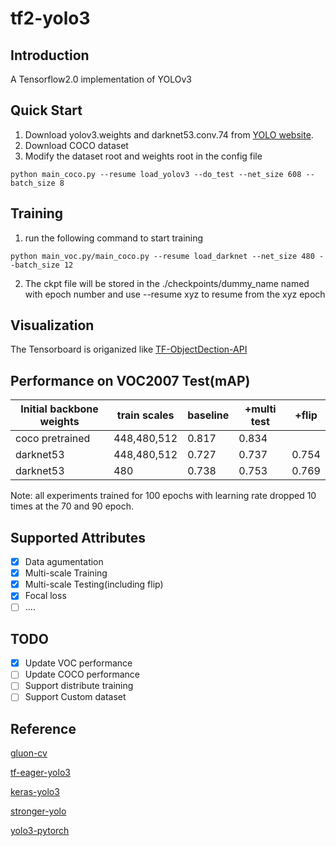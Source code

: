 # tf2-yolo3 

## Introduction
A Tensorflow2.0 implementation of YOLOv3

## Quick Start 
1. Download yolov3.weights and darknet53.conv.74 from [YOLO website](http://pjreddie.com/darknet/yolo/).
2. Download COCO dataset
3. Modify the dataset root and weights root in the config file
```
python main_coco.py --resume load_yolov3 --do_test --net_size 608 --batch_size 8
```

## Training
1. run the following command to start training
```
python main_voc.py/main_coco.py --resume load_darknet --net_size 480 --batch_size 12
```


2. The ckpt file will be stored in the ./checkpoints/dummy_name named with epoch number and use --resume xyz to resume from the xyz epoch


## Visualization
The Tensorboard is origanized like [TF-ObjectDection-API](https://github.com/tensorflow/models/tree/master/research/object_detection)


## Performance on VOC2007 Test(mAP)
Initial backbone weights | train scales| baseline | +multi test|+flip|
| ------ | ------ | ------ | ------ | ------ |
 coco pretrained | 448,480,512|0.817|0.834|
darknet53| 448,480,512|0.727|0.737|0.754
darknet53| 480|0.738|0.753|0.769
Note: all experiments trained for 100 epochs with learning rate dropped 10 times at the 70 and 90 epoch.
## Supported Attributes
- [x] Data agumentation  
- [x] Multi-scale Training 
- [x] Multi-scale Testing(including flip)
- [x] Focal loss  
- [ ] ....
## TODO
- [x] Update VOC performance
- [ ] Update COCO performance
- [ ] Support distribute training
- [ ] Support Custom dataset  

## Reference
[gluon-cv](https://github.com/dmlc/gluon-cv)

[tf-eager-yolo3](https://github.com/penny4860/tf-eager-yolo3)

[keras-yolo3](https://github.com/qqwweee/keras-yolo3)

[stronger-yolo](https://github.com/Stinky-Tofu/Stronger-yolo)

[yolo3-pytorch](https://github.com/zhanghanduo/yolo3_pytorch)